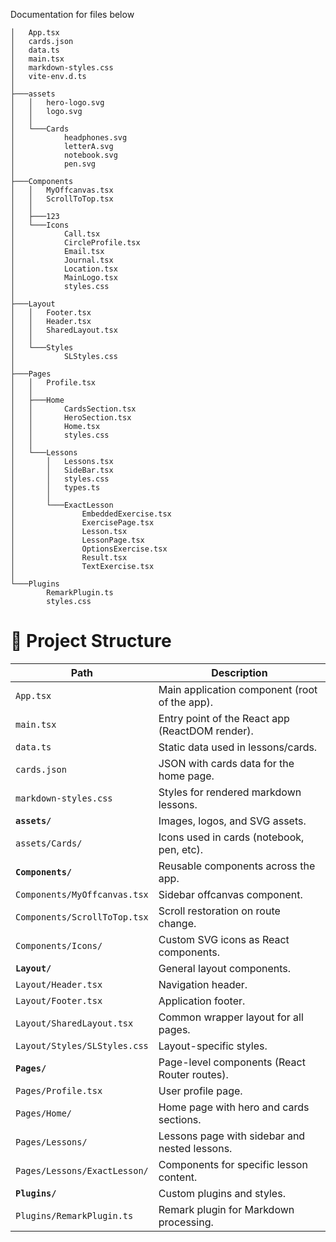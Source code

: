 Documentation for files below
```
│   App.tsx
│   cards.json
│   data.ts
│   main.tsx
│   markdown-styles.css
│   vite-env.d.ts
│
├───assets
│   │   hero-logo.svg
│   │   logo.svg
│   │
│   └───Cards
│           headphones.svg
│           letterA.svg
│           notebook.svg
│           pen.svg
│
├───Components
│   │   MyOffcanvas.tsx
│   │   ScrollToTop.tsx
│   │
│   ├───123
│   └───Icons
│           Call.tsx
│           CircleProfile.tsx
│           Email.tsx
│           Journal.tsx
│           Location.tsx
│           MainLogo.tsx
│           styles.css
│
├───Layout
│   │   Footer.tsx
│   │   Header.tsx
│   │   SharedLayout.tsx
│   │
│   └───Styles
│           SLStyles.css
│
├───Pages
│   │   Profile.tsx
│   │
│   ├───Home
│   │       CardsSection.tsx
│   │       HeroSection.tsx
│   │       Home.tsx
│   │       styles.css
│   │
│   └───Lessons
│       │   Lessons.tsx
│       │   SideBar.tsx
│       │   styles.css
│       │   types.ts
│       │
│       └───ExactLesson
│               EmbeddedExercise.tsx
│               ExercisePage.tsx
│               Lesson.tsx
│               LessonPage.tsx
│               OptionsExercise.tsx
│               Result.tsx
│               TextExercise.tsx
│
└───Plugins
        RemarkPlugin.ts
        styles.css
```

# 📂 Project Structure

| Path | Description |
|------|-------------|
| `App.tsx` | Main application component (root of the app). |
| `main.tsx` | Entry point of the React app (ReactDOM render). |
| `data.ts` | Static data used in lessons/cards. |
| `cards.json` | JSON with cards data for the home page. |
| `markdown-styles.css` | Styles for rendered markdown lessons. |
| **`assets/`** | Images, logos, and SVG assets. |
| `assets/Cards/` | Icons used in cards (notebook, pen, etc). |
| **`Components/`** | Reusable components across the app. |
| `Components/MyOffcanvas.tsx` | Sidebar offcanvas component. |
| `Components/ScrollToTop.tsx` | Scroll restoration on route change. |
| `Components/Icons/` | Custom SVG icons as React components. |
| **`Layout/`** | General layout components. |
| `Layout/Header.tsx` | Navigation header. |
| `Layout/Footer.tsx` | Application footer. |
| `Layout/SharedLayout.tsx` | Common wrapper layout for all pages. |
| `Layout/Styles/SLStyles.css` | Layout-specific styles. |
| **`Pages/`** | Page-level components (React Router routes). |
| `Pages/Profile.tsx` | User profile page. |
| `Pages/Home/` | Home page with hero and cards sections. |
| `Pages/Lessons/` | Lessons page with sidebar and nested lessons. |
| `Pages/Lessons/ExactLesson/` | Components for specific lesson content. |
| **`Plugins/`** | Custom plugins and styles. |
| `Plugins/RemarkPlugin.ts` | Remark plugin for Markdown processing. |
